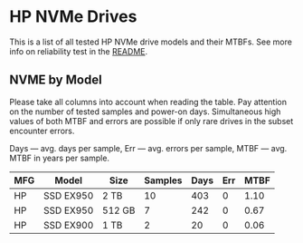 HP NVMe Drives
==============

This is a list of all tested HP NVMe drive models and their MTBFs. See more
info on reliability test in the [README](https://github.com/linuxhw/EnterpriseDrive).

NVME by Model
------------

Please take all columns into account when reading the table. Pay attention on the
number of tested samples and power-on days. Simultaneous high values of both MTBF
and errors are possible if only rare drives in the subset encounter errors.

Days — avg. days per sample,
Err  — avg. errors per sample,
MTBF — avg. MTBF in years per sample.

| MFG       | Model              | Size   | Samples | Days  | Err   | MTBF |
|-----------|--------------------|--------|---------|-------|-------|------|
| HP        | SSD EX950          | 2 TB   | 10      | 403   | 0     | 1.10   |
| HP        | SSD EX950          | 512 GB | 7       | 242   | 0     | 0.67   |
| HP        | SSD EX900          | 1 TB   | 2       | 20    | 0     | 0.06   |
